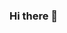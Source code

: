 ### Hi there 👋

<!--
**mahekagarwal893/mahekagarwal893** is a ✨ _special_ ✨ repository because its `README.md` (this file) appears on your GitHub profile.

Here are some ideas to get you started:

- 🔭 I’m currently working on Cloud DevOps ...
- 🌱 I’m currently learning Security...
- 👯 I’m looking to collaborate on Coding and VM...
-->
